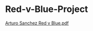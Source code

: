 # Red-v-Blue-Project

[Arturo Sanchez Red v Blue.pdf](https://github.com/turysanchez5/Red-v-Blue-Project/files/6887938/Arturo.Sanchez.Red.v.Blue.pdf)
